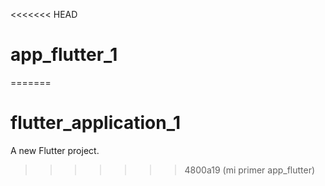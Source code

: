 <<<<<<< HEAD
# app_flutter_1
=======
# flutter_application_1

A new Flutter project.
>>>>>>> 4800a19 (mi primer app_flutter)
